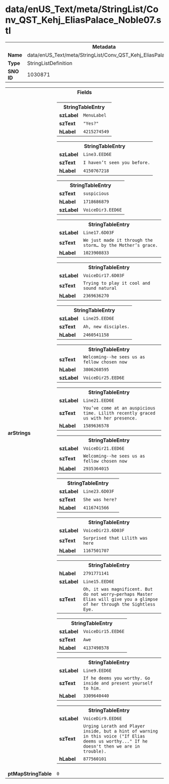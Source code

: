 <h1>data/enUS_Text/meta/StringList/Conv_QST_Kehj_EliasPalace_Noble07.stl</h1><table><tr><th colspan="100%">Metadata</th></tr><tr><td><b>Name</b></td><td>data/enUS_Text/meta/StringList/Conv_QST_Kehj_EliasPalace_Noble07.stl</td></tr><tr><td><b>Type</b></td><td>StringListDefinition</td></tr><tr><td><b>SNO ID</b></td><td>1030871</td></tr></table>

<table><tr><th colspan="100%">Fields</th></tr><tr><td><b>arStrings</b></td><td><table><tr><th colspan="100%">StringTableEntry</th></tr><tr><td><b>szLabel</b></td><td><code>MenuLabel</code></td></tr><tr><td><b>szText</b></td><td><code>"Yes?"</code></td></tr><tr><td><b>hLabel</b></td><td><code>4215274549</code></td></tr></table>


<table><tr><th colspan="100%">StringTableEntry</th></tr><tr><td><b>szLabel</b></td><td><code>Line3.EED6E</code></td></tr><tr><td><b>szText</b></td><td><code>I haven’t seen you before.</code></td></tr><tr><td><b>hLabel</b></td><td><code>4150767218</code></td></tr></table>


<table><tr><th colspan="100%">StringTableEntry</th></tr><tr><td><b>szText</b></td><td><code>suspicious</code></td></tr><tr><td><b>hLabel</b></td><td><code>1718686879</code></td></tr><tr><td><b>szLabel</b></td><td><code>VoiceDir3.EED6E</code></td></tr></table>


<table><tr><th colspan="100%">StringTableEntry</th></tr><tr><td><b>szLabel</b></td><td><code>Line17.6D03F</code></td></tr><tr><td><b>szText</b></td><td><code>We just made it through the storm… by the Mother’s grace.</code></td></tr><tr><td><b>hLabel</b></td><td><code>1023908833</code></td></tr></table>


<table><tr><th colspan="100%">StringTableEntry</th></tr><tr><td><b>szLabel</b></td><td><code>VoiceDir17.6D03F</code></td></tr><tr><td><b>szText</b></td><td><code>Trying to play it cool and sound natural</code></td></tr><tr><td><b>hLabel</b></td><td><code>2369636270</code></td></tr></table>


<table><tr><th colspan="100%">StringTableEntry</th></tr><tr><td><b>szLabel</b></td><td><code>Line25.EED6E</code></td></tr><tr><td><b>szText</b></td><td><code>Ah, new disciples.</code></td></tr><tr><td><b>hLabel</b></td><td><code>2460541158</code></td></tr></table>


<table><tr><th colspan="100%">StringTableEntry</th></tr><tr><td><b>szText</b></td><td><code>Welcoming--he sees us as fellow chosen now</code></td></tr><tr><td><b>hLabel</b></td><td><code>3806268595</code></td></tr><tr><td><b>szLabel</b></td><td><code>VoiceDir25.EED6E</code></td></tr></table>


<table><tr><th colspan="100%">StringTableEntry</th></tr><tr><td><b>szLabel</b></td><td><code>Line21.EED6E</code></td></tr><tr><td><b>szText</b></td><td><code>You’ve come at an auspicious time. Lilith recently graced us with her presence.</code></td></tr><tr><td><b>hLabel</b></td><td><code>1589636578</code></td></tr></table>


<table><tr><th colspan="100%">StringTableEntry</th></tr><tr><td><b>szLabel</b></td><td><code>VoiceDir21.EED6E</code></td></tr><tr><td><b>szText</b></td><td><code>Welcoming--he sees us as fellow chosen now</code></td></tr><tr><td><b>hLabel</b></td><td><code>2935364015</code></td></tr></table>


<table><tr><th colspan="100%">StringTableEntry</th></tr><tr><td><b>szLabel</b></td><td><code>Line23.6D03F</code></td></tr><tr><td><b>szText</b></td><td><code>She was here?</code></td></tr><tr><td><b>hLabel</b></td><td><code>4116741566</code></td></tr></table>


<table><tr><th colspan="100%">StringTableEntry</th></tr><tr><td><b>szLabel</b></td><td><code>VoiceDir23.6D03F</code></td></tr><tr><td><b>szText</b></td><td><code>Surprised that Lilith was here</code></td></tr><tr><td><b>hLabel</b></td><td><code>1167501707</code></td></tr></table>


<table><tr><th colspan="100%">StringTableEntry</th></tr><tr><td><b>hLabel</b></td><td><code>2791771141</code></td></tr><tr><td><b>szLabel</b></td><td><code>Line15.EED6E</code></td></tr><tr><td><b>szText</b></td><td><code>Oh, it was magnificent. But do not worry—perhaps Master Elias will give you a glimpse of her through the Sightless Eye.</code></td></tr></table>


<table><tr><th colspan="100%">StringTableEntry</th></tr><tr><td><b>szLabel</b></td><td><code>VoiceDir15.EED6E</code></td></tr><tr><td><b>szText</b></td><td><code>Awe</code></td></tr><tr><td><b>hLabel</b></td><td><code>4137498578</code></td></tr></table>


<table><tr><th colspan="100%">StringTableEntry</th></tr><tr><td><b>szLabel</b></td><td><code>Line9.EED6E</code></td></tr><tr><td><b>szText</b></td><td><code>If he deems you worthy. Go inside and present yourself to him.</code></td></tr><tr><td><b>hLabel</b></td><td><code>3309640440</code></td></tr></table>


<table><tr><th colspan="100%">StringTableEntry</th></tr><tr><td><b>szLabel</b></td><td><code>VoiceDir9.EED6E</code></td></tr><tr><td><b>szText</b></td><td><code>Urging Lorath and Player inside, but a hint of warning in this voice ("If Elias deems us worthy..." If he doesn't then we are in trouble).</code></td></tr><tr><td><b>hLabel</b></td><td><code>877560101</code></td></tr></table>


</td></tr><tr><td><b>ptMapStringTable</b></td><td><code>0</code></td></tr></table>

